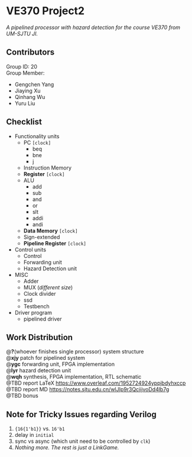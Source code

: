 # VE370 Project2
*A pipelined processor with hazard detection for the course VE370 from UM-SJTU JI.*

## Contributors
Group ID: 20 <br>
Group Member: <br>
- Gengchen Yang
- Jiaying Xu
- Qinhang Wu
- Yuru Liu

## Checklist
- Functionality units
  - PC `[clock]`
    - beq
    - bne
    - j
  - Instruction Memory
  - **Register** `[clock]`
  - ALU
    - add
    - sub
    - and
    - or
    - slt
    - addi
    - andi
  - **Data Memory** `[clock]`
  - Sign-extended
  - **Pipeline Register** `[clock]`
- Control units
  - Control
  - Forwarding unit
  - Hazard Detection unit
- MISC
  - Adder
  - MUX (*different size*)
  - Clock divider
  - ssd
  - Testbench
- Driver program
  - pipelined driver

## Work Distribution
@**?**(whoever finishes single processor) system structure <br>
@**xjy** patch for pipelined system <br>
@**ygc** forwarding unit, FPGA implementation <br>
@**lyr** hazard detection unit <br>
@**wqh** synthesis, FPGA implementation, RTL schematic <br>
@TBD report LaTeX https://www.overleaf.com/1952724924yppjbdyhxccp <br>
@TBD report MD https://notes.sjtu.edu.cn/wlJIp9r3QciijvoDd4lb7g <br>
@TBD bonus <br>

## Note for Tricky Issues regarding Verilog
1. `{16{1'b1}}` vs. `16'b1`
2. delay in `initial`
3. sync vs async (which unit need to be controlled by `clk`)
4. *Nothing more. The rest is just a LinkGame.*
